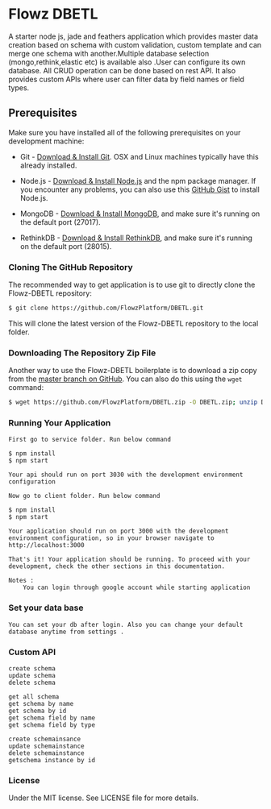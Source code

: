 # Flowz DBETL

A starter node js, jade and feathers application which provides master data creation based on schema with custom validation, custom template and can merge one schema with another.Multiple database selection (mongo,rethink,elastic etc) is available also .User can configure its own database. All CRUD operation can be done based on rest API. It also provides custom APIs where user can filter data by field names or field types.


## Prerequisites
Make sure you have installed all of the following prerequisites on your development machine:
* Git - [Download & Install Git](https://git-scm.com/downloads). OSX and Linux machines typically have this already installed.

* Node.js - [Download & Install Node.js](https://nodejs.org/en/download/) and the npm package manager. If you encounter any problems, you can also use this [GitHub Gist](https://gist.github.com/isaacs/579814) to install Node.js.

* MongoDB - [Download & Install MongoDB](http://www.mongodb.org/downloads), and make sure it's running on the default port (27017).

* RethinkDB - [Download & Install RethinkDB](https://rethinkdb.com/docs/install/), and make sure it's running on the default port (28015).


### Cloning The GitHub Repository
The recommended way to get application is to use git to directly clone the Flowz-DBETL repository:

```bash
$ git clone https://github.com/FlowzPlatform/DBETL.git
```

This will clone the latest version of the Flowz-DBETL  repository to the local folder.

### Downloading The Repository Zip File
Another way to use the Flowz-DBETL boilerplate is to download a zip copy from the [master branch on GitHub](https://github.com/FlowzPlatform/DBETL.zip). You can also do this using the `wget` command:

```bash
$ wget https://github.com/FlowzPlatform/DBETL.zip -O DBETL.zip; unzip DBETL.zip; rm DBETL.zip
```

### Running Your Application

	First go to service folder. Run below command
	
	$ npm install
	$ npm start
	
	Your api should run on port 3030 with the development environment configuration

	Now go to client folder. Run below command

	$ npm install
	$ npm start

	Your application should run on port 3000 with the development environment configuration, so in your browser navigate to http://localhost:3000

	That's it! Your application should be running. To proceed with your development, check the other sections in this documentation.

	Notes :
 		You can login through google account while starting application

### Set your data base
	
	You can set your db after login. Also you can change your default database anytime from settings . 

### Custom API

	create schema
	update schema
	delete schema

	get all schema
	get schema by name
	get schema by id
	get schema field by name
	get schema field by type

	create schemainsance
	update schemainstance
	delete schemainstance
	getschema instance by id
	

### License
Under the MIT license. See LICENSE file for more details.



	




